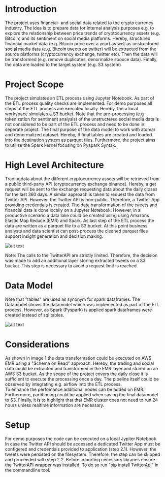 # Introduction

The project uses financial- and social data related to the crypto currency industry. The idea is to prepare data for internal analysis purposes  e.g. to explore the relationship between price trends of cryptocurrency assets (e.g. Bitcoin) and its sentiment on social media platforms. 
Hereby, structured financial market data (e.g. Bitcoin price over a year) as well as unstructured social media data (e.g. Bitcoin tweets on twitter) will be extracted from the source platforms (cryptocurrency exchange, twitter etc). Then the data will be transformed (e.g. remove duplicates, denormalize spouce data). Finally, the data are loaded to the target system (e.g. S3 system)

# Project Scope

The project simulates an ETL process using Jupyter Notebook. As part of the ETL process quality checks are implemented. For demo purposes all steps of the ETL process are executed locally. Hereby, the a local workspace simulates a S3 bucket. Note that the pre-processing (e.g tokenization for sentiment analysis) of the unstructered social media data is not considered to be part of the ETL process and need to be done in seperate project.
The final purpose of the data model to work with atomar and denormalized dataset. Hereby, 6 final tables are created and loaded into the destination system as parquet files. Furthermore, the project aims to utilize the Spark kernel focusing on Pyspark Syntax. 

# High Level Architecture

Tradingdata about the different cryptocurrency assets will be retrieved from a public third-party API (cryptocurrency exchange binance). Hereby, a get request will be sent to the exchange requesting data about the daily closes for the last 360 days. A similar approach is taken to request the data from Twitter API. However, the Twitter API is non-public. Therefore, a Twitter App providing credentials is created. 
The data transformation of the tweets and financial data is done locally on a Jupyter Notebook. However, in a productive scenario a data lake could be created using using Amazons Elastic Map Reduce (EMR) and Spark.
As last step of the ETL process the data are written as a parquet file to a S3 bucket. At this point business analysts and data scientist can post-process the cleaned parquet files support insight generation and decision making.

![alt text]("https://raw.githubusercontent.com/MatthiasReichel/Cryptocurrency-Datalake-Spark/master/images/Datamodel.png")

Note: The calls to the TwitterAPI are strictly limited. Therefore, the decision was made to add an additional layer storing extracted tweets on a S3 bucket. This step is necessary to avoid a request limit is reached.

# Data Model

Note that "tables" are used as synonym for spark dataframes. The Datamodel shows the datamodel which was implemented as part of the ETL process. However, as Spark (Pyspark) is applied spark dataframes were created instead of sql tables.  

![alt text]("https://raw.githubusercontent.com/MatthiasReichel/Cryptocurrency-Datalake-Spark/master/images/High-Level-Architecture.png")

# Considerations

As shown in image 1 the data transformation could be executed on AWS EMR using a "Schema on Read" approach. Hereby, the trading and social data could be extracted and transformed in the EMR layer and stored on an AWS S3 bucket. As the scope of the project covers the daily close it is sufficient to execute the processing once a day. The pipeline itself could be observed by integrating e.g. airflow into the ETL process.  
To enhance the perfomance additional nodes can be added on EMR. Furthermore, partitioning could be applied when saving the final datamodel to S3. Finally, it is to highlight that that EMR cluster does not need to run 24 hours unless realtime information are necessary. 

# Setup

For demo purposes the code can be executed on a local Jypiter Notebook. In case the Twitter API should be accessed a dedicated Twitter App must be configered and credentials provided to application (step 2.1). However, the tweets were persisted on the filesystem. Therefore, the step can be skipped and proceeded with step 2.2. 
Before importing necessary libraries ensure the TwitterAPI wrapper was installed. To do so run "pip install TwitterApi" in the commandline tool.
